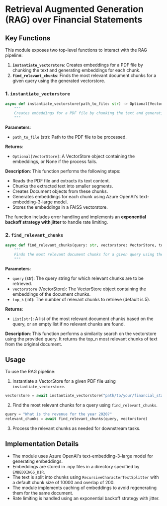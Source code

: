 # Retrieval Augmented Generation (RAG) over Financial Statements

## Key Functions

This module exposes two top-level functions to interact with the RAG pipeline:

1. **`instantiate_vectorstore`**: Creates embeddings for a PDF file by chunking the text and generating embeddings for each chunk.
2. **`find_relevant_chunks`**: Finds the most relevant document chunks for a given query using the generated vectorstore.

### 1. `instantiate_vectorstore`

```python
async def instantiate_vectorstore(path_to_file: str) -> Optional[VectorStore]:
    """
    Creates embeddings for a PDF file by chunking the text and generating embeddings for each chunk.
    """
```
**Parameters**:
- `path_to_file` (str): Path to the PDF file to be processed.
  
**Returns**:
- `Optional[VectorStore]`: A VectorStore object containing the embeddings, or None if the process fails.

**Description**:
This function performs the following steps:

- Reads the PDF file and extracts its text content.
- Chunks the extracted text into smaller segments.
- Creates Document objects from these chunks.
- Generates embeddings for each chunk using Azure OpenAI's text-embedding-3-large model.
- Stores the embeddings in a FAISS vectorstore.

The function includes error handling and implements an **exponential backoff strategy with jitter** to handle rate limiting.

### 2. `find_relevant_chunks`
```python
async def find_relevant_chunks(query: str, vectorstore: VectorStore, top_k: int = 5) -> List[str]:
    """
    Finds the most relevant document chunks for a given query using the generated vectorstore.
    """
```

**Parameters**:
- `query` (str): The query string for which relevant chunks are to be retrieved.
- `vectorstore` (VectorStore): The VectorStore object containing the embeddings of the document chunks.
- `top_k` (int): The number of relevant chunks to retrieve (default is 5).

**Returns**:
- `List[str]`: A list of the most relevant document chunks based on the query, or an empty list if no relevant chunks are found.

**Description**:
This function performs a similarity search on the vectorstore using the provided query. It returns the top_n most relevant chunks of text from the original document.


## Usage

To use the RAG pipeline:

1. Instantiate a VectorStore for a given PDF file using `instantiate_vectorstore`.
   
```python
vectorstore = await instantiate_vectorstore("path/to/your/financial_statement.pdf")
```

2. Find the most relevant chunks for a query using `find_relevant_chunks`.

```python
query = "What is the revenue for the year 2020?"
relevant_chunks = await find_relevant_chunks(query, vectorstore)
```

3. Process the relevant chunks as needed for downstream tasks.

## Implementation Details

- The module uses Azure OpenAI's text-embedding-3-large model for generating embeddings.
- Embeddings are stored in .npy files in a directory specified by `EMBEDDINGS_DIR`.
- The text is split into chunks using `RecursiveCharacterTextSplitter` with a default chunk size of 10000 and overlap of 200.
- The module implements caching of embeddings to avoid regenerating them for the same document.
- Rate limiting is handled using an exponential backoff strategy with jitter.